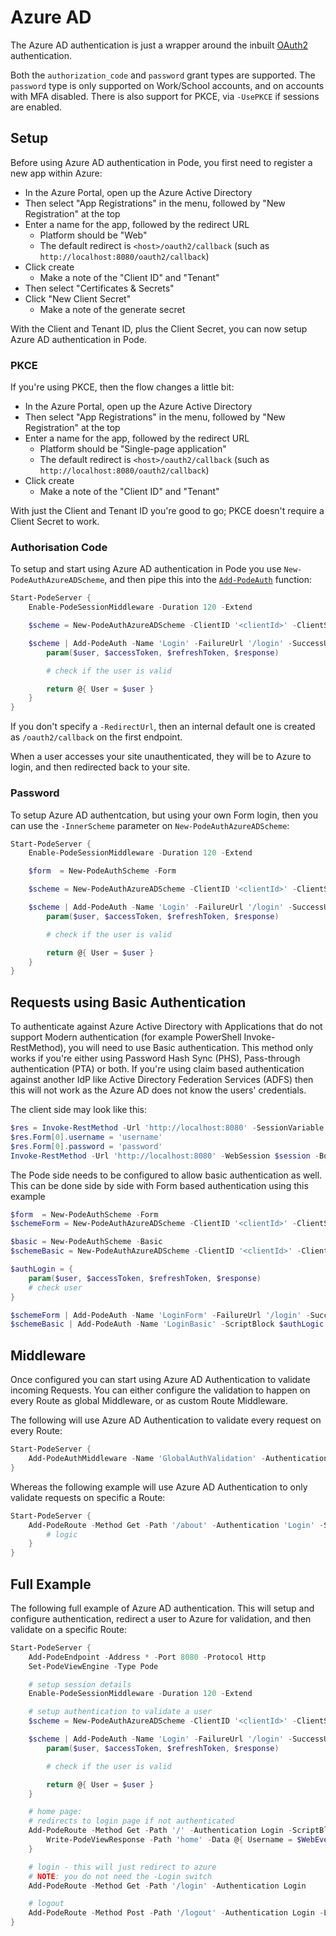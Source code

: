 # Azure AD

The Azure AD authentication is just a wrapper around the inbuilt [OAuth2](../OAuth2) authentication.

Both the `authorization_code` and `password` grant types are supported. The `password` type is only supported on Work/School accounts, and on accounts with MFA disabled. There is also support for PKCE, via `-UsePKCE` if sessions are enabled.

## Setup

Before using Azure AD authentication in Pode, you first need to register a new app within Azure:

* In the Azure Portal, open up the Azure Active Directory
* Then select "App Registrations" in the menu, followed by "New Registration" at the top
* Enter a name for the app, followed by the redirect URL
    * Platform should be "Web"
    * The default redirect is `<host>/oauth2/callback` (such as `http://localhost:8080/oauth2/callback`)
* Click create
    * Make a note of the "Client ID" and "Tenant"
* Then select "Certificates & Secrets"
* Click "New Client Secret"
    * Make a note of the generate secret

With the Client and Tenant ID, plus the Client Secret, you can now setup Azure AD authentication in Pode.

### PKCE

If you're using PKCE, then the flow changes a little bit:

* In the Azure Portal, open up the Azure Active Directory
* Then select "App Registrations" in the menu, followed by "New Registration" at the top
* Enter a name for the app, followed by the redirect URL
    * Platform should be "Single-page application"
    * The default redirect is `<host>/oauth2/callback` (such as `http://localhost:8080/oauth2/callback`)
* Click create
    * Make a note of the "Client ID" and "Tenant"

With just the Client and Tenant ID you're good to go; PKCE doesn't require a Client Secret to work.

### Authorisation Code

To setup and start using Azure AD authentication in Pode you use `New-PodeAuthAzureADScheme`, and then pipe this into the [`Add-PodeAuth`](../../../../Functions/Authentication/Add-PodeAuth) function:

```powershell
Start-PodeServer {
    Enable-PodeSessionMiddleware -Duration 120 -Extend

    $scheme = New-PodeAuthAzureADScheme -ClientID '<clientId>' -ClientSecret '<clientSecret>' -Tenant '<tenant>'

    $scheme | Add-PodeAuth -Name 'Login' -FailureUrl '/login' -SuccessUrl '/' -ScriptBlock {
        param($user, $accessToken, $refreshToken, $response)

        # check if the user is valid

        return @{ User = $user }
    }
}
```

If you don't specify a `-RedirectUrl`, then an internal default one is created as `/oauth2/callback` on the first endpoint.

When a user accesses your site unauthenticated, they will be to Azure to login, and then redirected back to your site.

### Password

To setup Azure AD authentcation, but using your own Form login, then you can use the `-InnerScheme` parameter on `New-PodeAuthAzureADScheme`:

```powershell
Start-PodeServer {
    Enable-PodeSessionMiddleware -Duration 120 -Extend

    $form  = New-PodeAuthScheme -Form

    $scheme = New-PodeAuthAzureADScheme -ClientID '<clientId>' -ClientSecret '<clientSecret>' -Tenant '<tenant>' -InnerScheme $form

    $scheme | Add-PodeAuth -Name 'Login' -FailureUrl '/login' -SuccessUrl '/' -ScriptBlock {
        param($user, $accessToken, $refreshToken, $response)

        # check if the user is valid

        return @{ User = $user }
    }
}
```

## Requests using Basic Authentication

To authenticate against Azure Active Directory with Applications that do not support Modern authentication (for example PowerShell Invoke-RestMethod), you will need to use Basic authentication.
This method only works if you're either using Password Hash Sync (PHS), Pass-through authentication (PTA) or both. If you're using claim based authentication against another IdP like Active Directory Federation Services (ADFS) then this will not work as the Azure AD does not know the users' credentials.

The client side may look like this:

```powershell
$res = Invoke-RestMethod -Url 'http://localhost:8080' -SessionVariable session
$res.Form[0].username = 'username'
$res.Form[0].password = 'password'
Invoke-RestMethod -Url 'http://localhost:8080' -WebSession $session -Body $res.Form[0]
```

The Pode side needs to be configured to allow basic authentication as well. This can be done side by side with Form based authentication using this example

```powershell
$form  = New-PodeAuthScheme -Form
$schemeForm = New-PodeAuthAzureADScheme -ClientID '<clientId>' -ClientSecret '<clientSecret>' -Tenant '<tenant>' -InnerScheme $form

$basic = New-PodeAuthScheme -Basic
$schemeBasic = New-PodeAuthAzureADScheme -ClientID '<clientId>' -ClientSecret '<clientSecret>' -Tenant '<tenant>' -InnerScheme $basic

$authLogin = {
    param($user, $accessToken, $refreshToken, $response)
    # check user
}

$schemeForm | Add-PodeAuth -Name 'LoginForm' -FailureUrl '/login' -SuccessUrl '/' -ScriptBlock $authLogic
$schemeBasic | Add-PodeAuth -Name 'LoginBasic' -ScriptBlock $authLogic
```

## Middleware

Once configured you can start using Azure AD Authentication to validate incoming Requests. You can either configure the validation to happen on every Route as global Middleware, or as custom Route Middleware.

The following will use Azure AD Authentication to validate every request on every Route:

```powershell
Start-PodeServer {
    Add-PodeAuthMiddleware -Name 'GlobalAuthValidation' -Authentication 'Login'
}
```

Whereas the following example will use Azure AD Authentication to only validate requests on specific a Route:

```powershell
Start-PodeServer {
    Add-PodeRoute -Method Get -Path '/about' -Authentication 'Login' -ScriptBlock {
        # logic
    }
}
```

## Full Example

The following full example of Azure AD authentication. This will setup and configure authentication, redirect a user to Azure for validation, and then validate on a specific Route:

```powershell
Start-PodeServer {
    Add-PodeEndpoint -Address * -Port 8080 -Protocol Http
    Set-PodeViewEngine -Type Pode

    # setup session details
    Enable-PodeSessionMiddleware -Duration 120 -Extend

    # setup authentication to validate a user
    $scheme = New-PodeAuthAzureADScheme -ClientID '<clientId>' -ClientSecret '<clientSecret>' -Tenant '<tenant>'

    $scheme | Add-PodeAuth -Name 'Login' -FailureUrl '/login' -SuccessUrl '/' -ScriptBlock {
        param($user, $accessToken, $refreshToken, $response)

        # check if the user is valid

        return @{ User = $user }
    }

    # home page:
    # redirects to login page if not authenticated
    Add-PodeRoute -Method Get -Path '/' -Authentication Login -ScriptBlock {
        Write-PodeViewResponse -Path 'home' -Data @{ Username = $WebEvent.Auth.User.name }
    }

    # login - this will just redirect to azure
    # NOTE: you do not need the -Login switch
    Add-PodeRoute -Method Get -Path '/login' -Authentication Login

    # logout
    Add-PodeRoute -Method Post -Path '/logout' -Authentication Login -Logout
}
```
